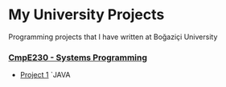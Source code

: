 # My University Projects
Programming projects that I have written at Boğaziçi University

### [CmpE230 - Systems Programming](/cmpe230)
- [Project 1](/cmpe230/Homework-1) `JAVA
